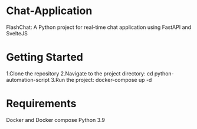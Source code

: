 # Chat-Application

FlashChat: A Python project for real-time chat application using FastAPI and SvelteJS

# Getting Started
1.Clone the repository
2.Navigate to the project directory: cd python-automation-script
3.Run the project: docker-compose up -d

# Requirements
Docker and Docker compose
Python 3.9
